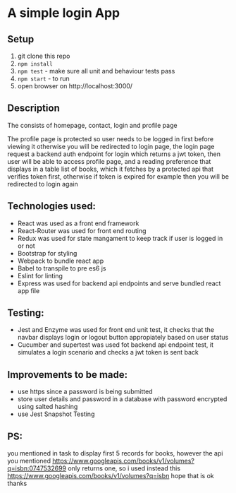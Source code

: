 # A simple login App

## Setup

1. git clone this repo
2. `npm install`
3. `npm test` - make sure all unit and behaviour tests pass
4. `npm start` - to run
5. open browser on http://localhost:3000/

## Description

The consists of homepage, contact, login and profile page

The profile page is protected so user needs to be logged in first before viewing it otherwise you will be redirected to login page, the login page request a backend auth endpoint for login which returns a jwt token, then user will be able to access profile page, and a reading preference that displays in a table list of books, which it fetches by a protected api that verifies token first, otherwise if token is expired for example then you will be redirected to login again

## Technologies used:

* React was used as a front end framework
* React-Router was used for front end routing
* Redux was used for state mangament to keep track if user is logged in or not
* Bootstrap for styling
* Webpack to bundle react app
* Babel to transpile to pre es6 js
* Eslint for linting
* Express was used for backend api endpoints and serve bundled react app file

## Testing:
* Jest and Enzyme was used for front end unit test, it checks that the navbar displays login or logout button appropiately based on user status
* Cucumber and supertest was used fot backend api endpoint test, it simulates a login scenario and checks a jwt token is sent back

## Improvements to be made:
* use https since a password is being submitted
* store user details and password in a database with password encrypted using salted hashing
* use Jest Snapshot Testing

## PS:
you mentioned in task to display first 5 records for books, however the api you mentioned https://www.googleapis.com/books/v1/volumes?q=isbn:0747532699 only returns one, so i used instead this https://www.googleapis.com/books/v1/volumes?q=isbn hope that is ok thanks
